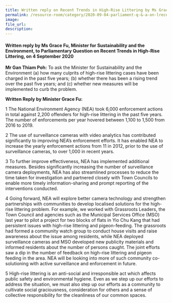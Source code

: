 ```yaml
---  
title: Written reply on Recent Trends in High-Rise Littering by Ms Grace Fu, Minister for Sustainability and the Environment  
permalink: /resource-room/category/2020-09-04-parliament-q-&-a-on-lrecent-trends-in-high-rise-littering/  
image:  
file_url:  
description:  
---  
```


#### Written reply by Ms Grace Fu, Minister for Sustainability and the Environment, to Parliamentary Question on Recent Trends in High-Rise Littering, on 4 September 2020  

**Mr Gan Thiam Poh:** To ask the Minister for Sustainability and the Environment (a) how many culprits of high-rise littering cases have been charged in the past five years; (b) whether there has been a rising trend over the past five years; and (c) whether new measures will be implemented to curb the problem.  

**Written Reply by Minister Grace Fu:**  

1 The National Environment Agency (NEA) took 6,000 enforcement actions in total against 2,200 offenders for high-rise littering in the past five years. The number of enforcements per year hovered between 1,100 to 1,500 from 2016 to 2019.  

2 The use of surveillance cameras with video analytics has contributed significantly to improving NEA’s enforcement efforts. It has enabled NEA to increase the yearly enforcement actions from 11 in 2012, prior to the use of surveillance cameras, to over 1,000 in recent years.  

3 To further improve effectiveness, NEA has implemented additional measures. Besides significantly increasing the number of surveillance camera deployments, NEA has also streamlined processes to reduce the time taken for investigation and partnered closely with Town Councils to enable more timely information-sharing and prompt reporting of the interventions conducted.  

4 Going forward, NEA will explore better camera technology and strengthen partnerships with communities to develop localised solutions for the high-rise littering problem. For example, we worked with Grassroots Leaders, the Town Council and agencies such as the Municipal Services Office (MSO) last year to pilot a project for two blocks of flats in Yio Chu Kang that had persistent issues with high-rise littering and pigeon-feeding. The grassroots had formed a community watch group to conduct house visits and raise awareness about the issue among residents, while NEA deployed surveillance cameras and MSO developed new publicity materials and informed residents about the number of persons caught. The joint efforts saw a dip in the number of feedback on high-rise littering and pigeon feeding in the area. NEA will be looking into more of such community co-solutioning with active surveillance and enforcement in future.  

5 High-rise littering is an anti-social and irresponsible act which affects public safety and environmental hygiene. Even as we step up our efforts to address the situation, we must also step up our efforts as a community to cultivate social graciousness, consideration for others and a sense of collective responsibility for the cleanliness of our common spaces.  
